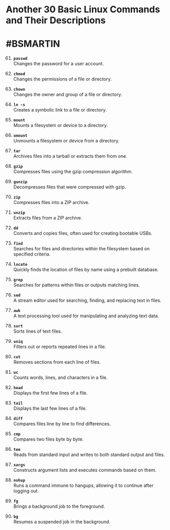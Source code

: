 # Another 30 Basic Linux Commands and Their Descriptions
# #BSMARTIN
61. **`passwd`**  
    Changes the password for a user account.

62. **`chmod`**  
    Changes the permissions of a file or directory.

63. **`chown`**  
    Changes the owner and group of a file or directory.

64. **`ln -s`**  
    Creates a symbolic link to a file or directory.

65. **`mount`**  
    Mounts a filesystem or device to a directory.

66. **`umount`**  
    Unmounts a filesystem or device from a directory.

67. **`tar`**  
    Archives files into a tarball or extracts them from one.

68. **`gzip`**  
    Compresses files using the gzip compression algorithm.

69. **`gunzip`**  
    Decompresses files that were compressed with gzip.

70. **`zip`**  
    Compresses files into a ZIP archive.

71. **`unzip`**  
    Extracts files from a ZIP archive.

72. **`dd`**  
    Converts and copies files, often used for creating bootable USBs.

73. **`find`**  
    Searches for files and directories within the filesystem based on specified criteria.

74. **`locate`**  
    Quickly finds the location of files by name using a prebuilt database.

75. **`grep`**  
    Searches for patterns within files or outputs matching lines.

76. **`sed`**  
    A stream editor used for searching, finding, and replacing text in files.

77. **`awk`**  
    A text processing tool used for manipulating and analyzing text data.

78. **`sort`**  
    Sorts lines of text files.

79. **`uniq`**  
    Filters out or reports repeated lines in a file.

80. **`cut`**  
    Removes sections from each line of files.

81. **`wc`**  
    Counts words, lines, and characters in a file.

82. **`head`**  
    Displays the first few lines of a file.

83. **`tail`**  
    Displays the last few lines of a file.

84. **`diff`**  
    Compares files line by line to find differences.

85. **`cmp`**  
    Compares two files byte by byte.

86. **`tee`**  
    Reads from standard input and writes to both standard output and files.

87. **`xargs`**  
    Constructs argument lists and executes commands based on them.

88. **`nohup`**  
    Runs a command immune to hangups, allowing it to continue after logging out.

89. **`fg`**  
    Brings a background job to the foreground.

90. **`bg`**  
    Resumes a suspended job in the background.
